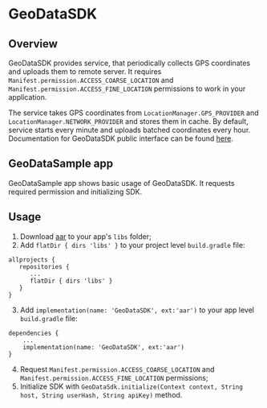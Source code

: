 # GeoDataSDK

## Overview

GeoDataSDK provides service, that periodically collects GPS coordinates and uploads them to remote server. It requires `Manifest.permission.ACCESS_COARSE_LOCATION` and `Manifest.permission.ACCESS_FINE_LOCATION` permissions to work in your application.

The service takes GPS coordinates from `LocationManager.GPS_PROVIDER` and `LocationManager.NETWORK_PROVIDER` and stores them in cache. By default, service starts every minute and uploads batched coordinates every hour. Documentation for GeoDataSDK public interface can be found [here](https://github.com/gecoordev/GeoDataSDK/wiki).

## GeoDataSample app

GeoDataSample app shows basic usage of GeoDataSDK. It requests required permission and initializing SDK.

## Usage

1. Download [aar](https://github.com/gecoordev/GeoDataSDK/blob/master/app/libs/GeoDataSDK.aar?raw=true) to your app's `libs` folder;
2. Add `flatDir { dirs 'libs' }` to your project level `build.gradle` file:
```
allprojects {
   repositories {
      ...
      flatDir { dirs 'libs' }
   }
}
```
3. Add `implementation(name: 'GeoDataSDK', ext:'aar')` to your app level `build.gradle` file:
```
dependencies {
    ...
    implementation(name: 'GeoDataSDK', ext:'aar')
}
```
4. Request `Manifest.permission.ACCESS_COARSE_LOCATION` and `Manifest.permission.ACCESS_FINE_LOCATION` permissions;
5. Initialize SDK with `GeoDataSdk.initialize(Context context, String host, String userHash, String apiKey)` method.
